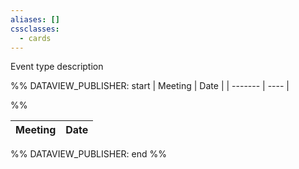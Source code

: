 ```yaml
---
aliases: []
cssclasses:
  - cards
---
```

Event type description 


%% DATAVIEW_PUBLISHER: start
| Meeting | Date |
| ------- | ---- |

%%

| Meeting | Date |
| ------- | ---- |

%% DATAVIEW_PUBLISHER: end %%